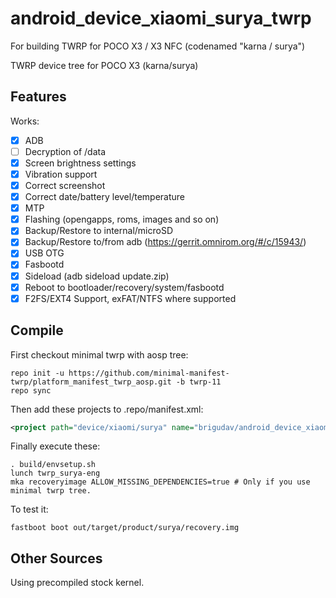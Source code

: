 # android_device_xiaomi_surya_twrp
For building TWRP for POCO X3 / X3 NFC (codenamed "karna / surya")

TWRP device tree for POCO X3 (karna/surya)

## Features

Works:

- [X] ADB
- [ ] Decryption of /data
- [X] Screen brightness settings
- [X] Vibration support
- [X] Correct screenshot
- [X] Correct date/battery level/temperature
- [X] MTP
- [X] Flashing (opengapps, roms, images and so on)
- [X] Backup/Restore to internal/microSD
- [X] Backup/Restore to/from adb (https://gerrit.omnirom.org/#/c/15943/)
- [X] USB OTG
- [X] Fasbootd
- [X] Sideload (adb sideload update.zip)
- [X] Reboot to bootloader/recovery/system/fasbootd
- [X] F2FS/EXT4 Support, exFAT/NTFS where supported

## Compile

First checkout minimal twrp with aosp tree:

```
repo init -u https://github.com/minimal-manifest-twrp/platform_manifest_twrp_aosp.git -b twrp-11
repo sync
```

Then add these projects to .repo/manifest.xml:

```xml
<project path="device/xiaomi/surya" name="brigudav/android_device_xiaomi_surya_twrp" remote="github" revision="android-11" />
```

Finally execute these:

```
. build/envsetup.sh
lunch twrp_surya-eng
mka recoveryimage ALLOW_MISSING_DEPENDENCIES=true # Only if you use minimal twrp tree.
```

To test it:

```
fastboot boot out/target/product/surya/recovery.img
```

## Other Sources

Using precompiled stock kernel.
